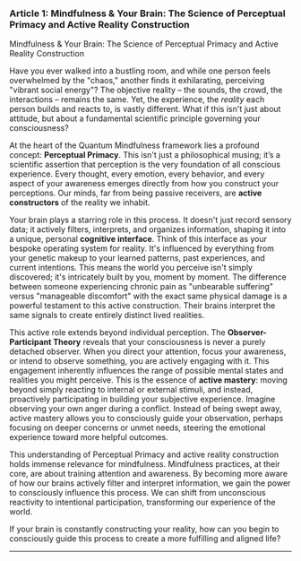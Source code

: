 ### **Article 1: Mindfulness & Your Brain: The Science of Perceptual Primacy and Active Reality Construction**
Mindfulness & Your Brain: The Science of Perceptual Primacy and Active Reality Construction

Have you ever walked into a bustling room, and while one person feels overwhelmed by the "chaos," another finds it exhilarating, perceiving "vibrant social energy"? The objective reality – the sounds, the crowd, the interactions – remains the same. Yet, the experience, the *reality* each person builds and reacts to, is vastly different. What if this isn't just about attitude, but about a fundamental scientific principle governing your consciousness?

At the heart of the Quantum Mindfulness framework lies a profound concept: **Perceptual Primacy**. This isn't just a philosophical musing; it’s a scientific assertion that perception is the very foundation of all conscious experience. Every thought, every emotion, every behavior, and every aspect of your awareness emerges directly from how you construct your perceptions. Our minds, far from being passive receivers, are **active constructors** of the reality we inhabit.

Your brain plays a starring role in this process. It doesn't just record sensory data; it actively filters, interprets, and organizes information, shaping it into a unique, personal **cognitive interface**. Think of this interface as your bespoke operating system for reality. It's influenced by everything from your genetic makeup to your learned patterns, past experiences, and current intentions. This means the world you perceive isn't simply discovered; it's intricately built by you, moment by moment. The difference between someone experiencing chronic pain as "unbearable suffering" versus "manageable discomfort" with the exact same physical damage is a powerful testament to this active construction. Their brains interpret the same signals to create entirely distinct lived realities.

This active role extends beyond individual perception. The **Observer-Participant Theory** reveals that your consciousness is never a purely detached observer. When you direct your attention, focus your awareness, or intend to observe something, you are actively engaging with it. This engagement inherently influences the range of possible mental states and realities you might perceive. This is the essence of **active mastery**: moving beyond simply reacting to internal or external stimuli, and instead, proactively participating in building your subjective experience. Imagine observing your own anger during a conflict. Instead of being swept away, active mastery allows you to consciously guide your observation, perhaps focusing on deeper concerns or unmet needs, steering the emotional experience toward more helpful outcomes.

This understanding of Perceptual Primacy and active reality construction holds immense relevance for mindfulness. Mindfulness practices, at their core, are about training attention and awareness. By becoming more aware of how our brains actively filter and interpret information, we gain the power to consciously influence this process. We can shift from unconscious reactivity to intentional participation, transforming our experience of the world.

If your brain is constantly constructing your reality, how can you begin to consciously guide this process to create a more fulfilling and aligned life?

---